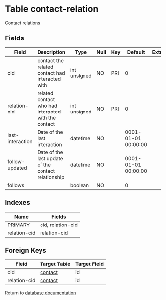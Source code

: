Table contact-relation
===========

Contact relations

Fields
------

| Field            | Description                                         | Type         | Null | Key | Default             | Extra |
| ---------------- | --------------------------------------------------- | ------------ | ---- | --- | ------------------- | ----- |
| cid              | contact the related contact had interacted with     | int unsigned | NO   | PRI | 0                   |       |
| relation-cid     | related contact who had interacted with the contact | int unsigned | NO   | PRI | 0                   |       |
| last-interaction | Date of the last interaction                        | datetime     | NO   |     | 0001-01-01 00:00:00 |       |
| follow-updated   | Date of the last update of the contact relationship | datetime     | NO   |     | 0001-01-01 00:00:00 |       |
| follows          |                                                     | boolean      | NO   |     | 0                   |       |

Indexes
------------

| Name         | Fields            |
| ------------ | ----------------- |
| PRIMARY      | cid, relation-cid |
| relation-cid | relation-cid      |

Foreign Keys
------------

| Field | Target Table | Target Field |
|-------|--------------|--------------|
| cid | [contact](help/database/db_contact) | id |
| relation-cid | [contact](help/database/db_contact) | id |

Return to [database documentation](help/database)
